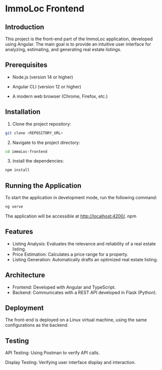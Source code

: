 # ImmoLoc Frontend

## Introduction

This project is the front-end part of the ImmoLoc application, developed using Angular. The main goal is to provide an intuitive user interface for analyzing, estimating, and generating real estate listings.

## Prerequisites

- Node.js (version 14 or higher)

- Angular CLI (version 12 or higher)

- A modern web browser (Chrome, Firefox, etc.)

## Installation

1. Clone the project repository:

```bash
git clone <REPOSITORY_URL>
```

2. Navigate to the project directory:

```bash
cd immoLoc-frontend
```

3. Install the dependencies:

```bash
npm install
```

## Running the Application

To start the application in development mode, run the following command:

```bash
ng serve
```

The application will be accessible at <http://localhost:4200/>.
npm
## Features

- Listing Analysis: Evaluates the relevance and reliability of a real estate listing.
- Price Estimation: Calculates a price range for a property.
- Listing Generation: Automatically drafts an optimized real estate listing.

## Architecture

- Frontend: Developed with Angular and TypeScript.
- Backend: Communicates with a REST API developed in Flask (Python).

## Deployment

The front-end is deployed on a Linux virtual machine, using the same configurations as the backend.

## Testing

API Testing: Using Postman to verify API calls.

Display Testing: Verifying user interface display and interaction.

